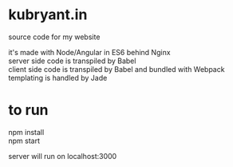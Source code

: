 # kubryant.in
source code for my website

it's made with Node/Angular in ES6 behind Nginx  
server side code is transpiled by Babel  
client side code is transpiled by Babel and bundled with Webpack  
templating is handled by Jade

# to run
npm install  
npm start

server will run on localhost:3000
